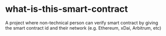 # what-is-this-smart-contract
A project where non-technical person can verify smart contract by giving the smart contract id and their network (e.g. Ethereum, xDai, Arbitrum, etc)
